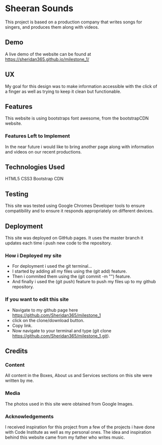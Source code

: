 # Sheeran Sounds

 This project is based on a production company that writes songs for singers,
 and produces them along with videos.

## Demo

 A live demo of the website can be found at https://sheridan365.github.io/milestone_1/

## UX

 My goal for this design was to make information accessible with the click of a finger as well as trying to keep it clean but functionable.

## Features

 This website is using bootstraps font awesome, from the bootstrapCDN website.

### Features Left to Implement
 In the near future i would like to bring another page along with information and videos on our recent productions.

## Technologies Used

HTML5
CSS3
Bootstrap CDN 

## Testing

 This site was tested using Google Chromes Developer tools to ensure compatibility and to ensure it responds appropriately on different devices.

## Deployment

 This site was deployed on GitHub pages. It uses the master branch it updates each time i push new code to the repository.

### How i Deployed my site

- For deployment i used the git terminal...
- I started by adding all my files using the (git add) feature.
- Then i commited them using the (git commit -m "") feature.
- And finally i used the (git push) feature to push my files up to my github repository.

### If you want to edit this site

- Navigate to my github page here https://github.com/Sheridan365/milestone_1
- click on the clone/download button.
- Copy link.
- Now navigate to your terminal and type (git clone https://github.com/Sheridan365/milestone_1.git).

## Credits

### Content
 All content in the Boxes, About us and Services sections on this site were written by me.

### Media
 The photos used in this site were obtained from Google Images.

### Acknowledgements

 I received inspiration for this project from a few of the projects i have done with Code Institute as well as my personal ones.
 The idea and inspiration behind this website came from my father who writes music.